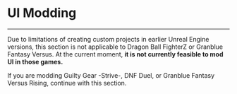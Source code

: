 # UI Modding

<hr>

Due to limitations of creating custom projects in earlier Unreal Engine versions, this section is not applicable to Dragon Ball FighterZ or Granblue Fantasy Versus. At the current moment, **it is not currently feasible to mod UI in those games.**

If you are modding Guilty Gear -Strive-, DNF Duel, or Granblue Fantasy Versus Rising, continue with this section.
